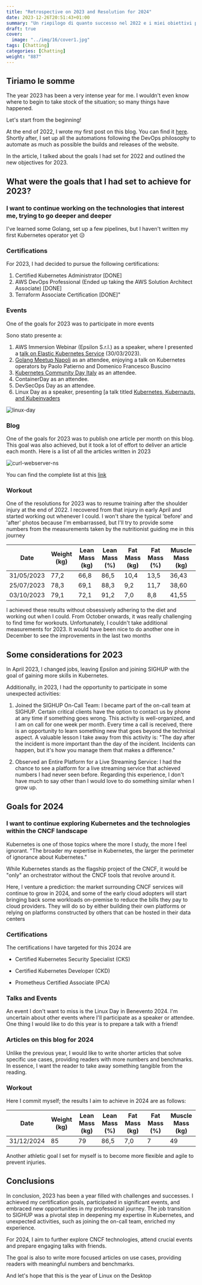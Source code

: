 ```yaml
---
title: "Retrospective on 2023 and Resolution for 2024"
date: 2023-12-26T20:51:43+01:00
summary: "Un riepilogo di quanto successo nel 2022 e i miei obiettivi per il 2024"
draft: true
cover:
  image: "../img/16/cover1.jpg"
tags: [Chatting]
categories: [Chatting]
weight: "887"
---
```


## Tiriamo le somme

The year 2023 has been a very intense year for me. I wouldn't even know where to begin to take stock of the situation; so many things have happened.

Let's start from the beginning!

At the end of 2022, I wrote my first post on this blog. You can find it [here](https://ettoreciarcia.com/posts/00-retrospective-resolutions/). Shortly after, I set up all the automations following the DevOps philosophy to automate as much as possible the builds and releases of the website.

In the article, I talked about the goals I had set for 2022 and outlined the new objectives for 2023.

## What were the goals that I had set to achieve for 2023?

### I want to continue working on the technologies that interest me, trying to go deeper and deeper

I've learned some Golang, set up a few pipelines, but I haven't written my first Kubernetes operator yet 😥

### Certifications

For 2023, I had decided to pursue the following certifications:

1. Certified Kubernetes Administrator [DONE]
2. AWS DevOps Professional (Ended up taking the AWS Solution Architect Associate) [DONE]
3. Terraform Associate Certification [DONE]"

<!-- ![certifications](../img/16/collage.png) -->

### Events

One of the goals for 2023 was to participate in more events

Sono stato presente a:


1. AWS Immersion Webinar (Epsilon S.r.l.) as a speaker, where I presented a [talk on Elastic Kubernetes Service](https://www.youtube.com/watch?v=9oAn1c9I078&t=5543s) (30/03/2023).
2. [Golang Meetup Napoli](https://community.cncf.io/events/details/cncf-napoli-presents-how-to-extend-kubernetes-please-welcome-the-operator-pattern/) as an attendee, enjoying a talk on Kubernetes operators by Paolo Patierno and Domenico Francesco Buscino
3. [Kubernetes Community Day Italy](https://community.cncf.io/events/details/cncf-kcd-italy-presents-kubernetes-community-days-italy-2023/) as an attendee.
4. ContainerDay as an attendee.
5. DevSecOps Day as an attendee.
6. Linux Day as a speaker, presenting [a talk titled [Kubernetes, Kubernauts, and Kubeinvaders](https://www.youtube.com/watch?v=1tHkEfbGjgE&t=655s)


![linux-day](../img/16/yaml-guy.png)

### Blog

One of the goals for 2023 was to publish one article per month on this blog. This goal was also achieved, but it took a lot of effort to deliver an article each month. Here is a list of all the articles written in 2023

![curl-webserver-ns](../img/16/archive.png)


You can find the complete list at this [link](https://ettoreciarcia.com/archives/)

### Workout

One of the resolutions for 2023 was to resume training after the shoulder injury at the end of 2022. I recovered from that injury in early April and started working out whenever I could. I won't share the typical 'before' and 'after' photos because I'm embarrassed, but I'll try to provide some numbers from the measurements taken by the nutritionist guiding me in this journey


| Date       | Weight (kg)   | Lean Mass (kg) | Lean Mass (%) | Fat Mass (kg) | Fat Mass (%) | Muscle Mass (kg) |
|------------|--------|------------------|-----------------|-------------------|------------------|-----------------------|
| 31/05/2023 | 77,2   | 66,8             | 86,5            | 10,4              | 13,5             | 36,43                 |
| 25/07/2023 | 78,3   | 69,1             | 88,3            | 9,2               | 11,7             | 38,60                 |
| 03/10/2023 | 79,1   | 72,1             | 91,2            | 7,0               | 8,8              | 41,55                 |

I achieved these results without obsessively adhering to the diet and working out when I could. From October onwards, it was really challenging to find time for workouts. Unfortunately, I couldn't take additional measurements for 2023. It would have been nice to do another one in December to see the improvements in the last two months

## Some considerations for 2023

In April 2023, I changed jobs, leaving Epsilon and joining SIGHUP with the goal of gaining more skills in Kubernetes.

Additionally, in 2023, I had the opportunity to participate in some unexpected activities:

1. Joined the SIGHUP On-Call Team: I became part of the on-call team at SIGHUP. Certain critical clients have the option to contact us by phone at any time if something goes wrong. This activity is well-organized, and I am on call for one week per month. Every time a call is received, there is an opportunity to learn something new that goes beyond the technical aspect. A valuable lesson I take away from this activity is: "The day after the incident is more important than the day of the incident. Incidents can happen, but it's how you manage them that makes a difference."

2. Observed an Entire Platform for a Live Streaming Service: I had the chance to see a platform for a live streaming service that achieved numbers I had never seen before. Regarding this experience, I don't have much to say other than I would love to do something similar when I grow up.


## Goals for 2024

### I want to continue exploring Kubernetes and the technologies within the CNCF landscape

Kubernetes is one of those topics where the more I study, the more I feel ignorant. "The broader my expertise in Kubernetes, the larger the perimeter of ignorance about Kubernetes."

While Kubernetes stands as the flagship project of the CNCF, it would be "only" an orchestrator without the CNCF tools that revolve around it.

Here, I venture a prediction: the market surrounding CNCF services will continue to grow in 2024, and some of the early cloud adopters will start bringing back some workloads on-premise to reduce the bills they pay to cloud providers. They will do so by either building their own platforms or relying on platforms constructed by others that can be hosted in their data centers

### Certifications

The certifications I have targeted for this 2024 are

- Certified Kubernetes Security Specialist (CKS)

- Certified Kubernetes Developer (CKD)

- Prometheus Certified Associate (PCA)


### Talks and Events

An event I don't want to miss is the Linux Day in Benevento 2024. I'm uncertain about other events where I'll participate as a speaker or attendee. One thing I would like to do this year is to prepare a talk with a friend!

### Articles on this blog for 2024

Unlike the previous year, I would like to write shorter articles that solve specific use cases, providing readers with more numbers and benchmarks. In essence, I want the reader to take away something tangible from the reading.

### Workout

Here I commit myself; the results I aim to achieve in 2024 are as follows:

| Date       | Weight (kg)   | Lean Mass (kg) | Lean Mass (%) | Fat Mass (kg) | Fat Mass (%) | Muscle Mass (kg) |
|------------|--------|------------------|-----------------|-------------------|------------------|-----------------------|
| 31/12/2024 | 85     | 79               | 86,5            | 7,0               | 7                | 49                    |


Another athletic goal I set for myself is to become more flexible and agile to prevent injuries.

## Conclusions 

In conclusion, 2023 has been a year filled with challenges and successes. I achieved my certification goals, participated in significant events, and embraced new opportunities in my professional journey. The job transition to SIGHUP was a pivotal step in deepening my expertise in Kubernetes, and unexpected activities, such as joining the on-call team, enriched my experience.

For 2024, I aim to further explore CNCF technologies, attend crucial events and prepare engaging talks with friends. 

The goal is also to write more focused articles on use cases, providing readers with meaningful numbers and benchmarks. 

And let's hope that this is the year of Linux on the Desktop
